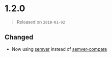 # 1.2.0

> Released on `2018-01-02`

## Changed

- Now using [semver](https://github.com/npm/node-semver) instead of [semver-compare](https://github.com/substack/semver-compare/)
